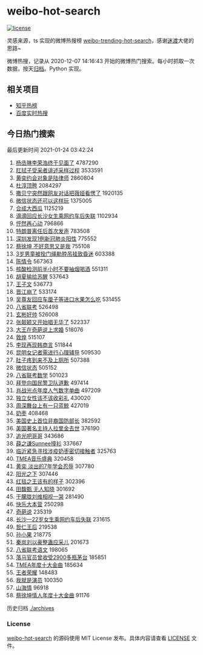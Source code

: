 # weibo-hot-search

[![license](https://img.shields.io/github/license/Arrackisarookie/weibo-hot-search)](https://github.com/Arrackisarookie/weibo-hot-search/blob/master/LICENSE)

灵感来源，ts 实现的微博热搜榜 [weibo-trending-hot-search](https://github.com/justjavac/weibo-trending-hot-search)，感谢[迷渡](https://github.com/justjavac)大佬的思路~

微博热搜，记录从 2020-12-07 14:16:43 开始的微博热门搜索。每小时抓取一次数据，按天[归档](./archives)。Python 实现。

## 相关项目
+ [知乎热榜](https://github.com/Arrackisarookie/zhihu-top-search)
+ [百度实时热搜](https://github.com/Arrackisarookie/baidu-hot-search)

## 今日热门搜索

<!-- Rank Begin -->

最后更新时间 2021-01-24 03:42:24

1. [杨丞琳李荣浩终于见面了](https://s.weibo.com/weibo?q=%23%E6%9D%A8%E4%B8%9E%E7%90%B3%E6%9D%8E%E8%8D%A3%E6%B5%A9%E7%BB%88%E4%BA%8E%E8%A7%81%E9%9D%A2%E4%BA%86%23&Refer=top) 4787290
1. [肛拭子受采者讲述采样过程](https://s.weibo.com/weibo?q=%23%E8%82%9B%E6%8B%AD%E5%AD%90%E5%8F%97%E9%87%87%E8%80%85%E8%AE%B2%E8%BF%B0%E9%87%87%E6%A0%B7%E8%BF%87%E7%A8%8B%23&Refer=top) 3533591
1. [黄奕约会对象是陆律师](https://s.weibo.com/weibo?q=%23%E9%BB%84%E5%A5%95%E7%BA%A6%E4%BC%9A%E5%AF%B9%E8%B1%A1%E6%98%AF%E9%99%86%E5%BE%8B%E5%B8%88%23&Refer=top) 2860804
1. [杜淳顶胯](https://s.weibo.com/weibo?q=%23%E6%9D%9C%E6%B7%B3%E9%A1%B6%E8%83%AF%23&Refer=top) 2084297
1. [撒贝宁突然跟网友对话把薇娅看愣了](https://s.weibo.com/weibo?q=%23%E6%92%92%E8%B4%9D%E5%AE%81%E7%AA%81%E7%84%B6%E8%B7%9F%E7%BD%91%E5%8F%8B%E5%AF%B9%E8%AF%9D%E6%8A%8A%E8%96%87%E5%A8%85%E7%9C%8B%E6%84%A3%E4%BA%86%23&Refer=top) 1920135
1. [微信状态还可以这样玩](https://s.weibo.com/weibo?q=%23%E5%BE%AE%E4%BF%A1%E7%8A%B6%E6%80%81%E8%BF%98%E5%8F%AF%E4%BB%A5%E8%BF%99%E6%A0%B7%E7%8E%A9%23&Refer=top) 1375005
1. [合成大西瓜](https://s.weibo.com/weibo?q=%23%E5%90%88%E6%88%90%E5%A4%A7%E8%A5%BF%E7%93%9C%23&Refer=top) 1125219
1. [滴滴回应长沙女生乘网约车后失联](https://s.weibo.com/weibo?q=%23%E6%BB%B4%E6%BB%B4%E5%9B%9E%E5%BA%94%E9%95%BF%E6%B2%99%E5%A5%B3%E7%94%9F%E4%B9%98%E7%BD%91%E7%BA%A6%E8%BD%A6%E5%90%8E%E5%A4%B1%E8%81%94%23&Refer=top) 1102934
1. [怦然再心动](https://s.weibo.com/weibo?q=%E6%80%A6%E7%84%B6%E5%86%8D%E5%BF%83%E5%8A%A8&Refer=top) 796866
1. [特朗普离任后首次发声](https://s.weibo.com/weibo?q=%23%E7%89%B9%E6%9C%97%E6%99%AE%E7%A6%BB%E4%BB%BB%E5%90%8E%E9%A6%96%E6%AC%A1%E5%8F%91%E5%A3%B0%23&Refer=top) 783508
1. [深圳发现1例新冠肺炎阳性](https://s.weibo.com/weibo?q=%23%E6%B7%B1%E5%9C%B3%E5%8F%91%E7%8E%B01%E4%BE%8B%E6%96%B0%E5%86%A0%E8%82%BA%E7%82%8E%E9%98%B3%E6%80%A7%23&Refer=top) 775552
1. [蔡徐坤 不好意思又是我](https://s.weibo.com/weibo?q=%E8%94%A1%E5%BE%90%E5%9D%A4%20%E4%B8%8D%E5%A5%BD%E6%84%8F%E6%80%9D%E5%8F%88%E6%98%AF%E6%88%91&Refer=top) 755108
1. [3岁男童被拴门绳勒脖吊挂致昏迷](https://s.weibo.com/weibo?q=%233%E5%B2%81%E7%94%B7%E7%AB%A5%E8%A2%AB%E6%8B%B4%E9%97%A8%E7%BB%B3%E5%8B%92%E8%84%96%E5%90%8A%E6%8C%82%E8%87%B4%E6%98%8F%E8%BF%B7%23&Refer=top) 603388
1. [陈情令](https://s.weibo.com/weibo?q=%E9%99%88%E6%83%85%E4%BB%A4&Refer=top) 567363
1. [核酸检测前半小时不要抽烟喝酒](https://s.weibo.com/weibo?q=%23%E6%A0%B8%E9%85%B8%E6%A3%80%E6%B5%8B%E5%89%8D%E5%8D%8A%E5%B0%8F%E6%97%B6%E4%B8%8D%E8%A6%81%E6%8A%BD%E7%83%9F%E5%96%9D%E9%85%92%23&Refer=top) 551311
1. [胡夏输给苏醒](https://s.weibo.com/weibo?q=%23%E8%83%A1%E5%A4%8F%E8%BE%93%E7%BB%99%E8%8B%8F%E9%86%92%23&Refer=top) 537643
1. [王子文](https://s.weibo.com/weibo?q=%E7%8E%8B%E5%AD%90%E6%96%87&Refer=top) 536773
1. [晋江崩了](https://s.weibo.com/weibo?q=%23%E6%99%8B%E6%B1%9F%E5%B4%A9%E4%BA%86%23&Refer=top) 533174
1. [吴尊友回应车厘子等进口水果怎么吃](https://s.weibo.com/weibo?q=%23%E5%90%B4%E5%B0%8A%E5%8F%8B%E5%9B%9E%E5%BA%94%E8%BD%A6%E5%8E%98%E5%AD%90%E7%AD%89%E8%BF%9B%E5%8F%A3%E6%B0%B4%E6%9E%9C%E6%80%8E%E4%B9%88%E5%90%83%23&Refer=top) 531455
1. [八省联考](https://s.weibo.com/weibo?q=%23%E5%85%AB%E7%9C%81%E8%81%94%E8%80%83%23&Refer=top) 526498
1. [玄彬好帅](https://s.weibo.com/weibo?q=%23%E7%8E%84%E5%BD%AC%E5%A5%BD%E5%B8%85%23&Refer=top) 526008
1. [张靓颖又开始唱无华了](https://s.weibo.com/weibo?q=%23%E5%BC%A0%E9%9D%93%E9%A2%96%E5%8F%88%E5%BC%80%E5%A7%8B%E5%94%B1%E6%97%A0%E5%8D%8E%E4%BA%86%23&Refer=top) 522337
1. [大王在奇葩说上求婚](https://s.weibo.com/weibo?q=%23%E5%A4%A7%E7%8E%8B%E5%9C%A8%E5%A5%87%E8%91%A9%E8%AF%B4%E4%B8%8A%E6%B1%82%E5%A9%9A%23&Refer=top) 518076
1. [敦煌](https://s.weibo.com/weibo?q=%23%E6%95%A6%E7%85%8C%23&Refer=top) 515107
1. [李现再现韩商言](https://s.weibo.com/weibo?q=%23%E6%9D%8E%E7%8E%B0%E5%86%8D%E7%8E%B0%E9%9F%A9%E5%95%86%E8%A8%80%23&Refer=top) 511844
1. [昆明女记者需进行心理辅导](https://s.weibo.com/weibo?q=%23%E6%98%86%E6%98%8E%E5%A5%B3%E8%AE%B0%E8%80%85%E9%9C%80%E8%BF%9B%E8%A1%8C%E5%BF%83%E7%90%86%E8%BE%85%E5%AF%BC%23&Refer=top) 509530
1. [肚子疼到来不及上厕所](https://s.weibo.com/weibo?q=%23%E8%82%9A%E5%AD%90%E7%96%BC%E5%88%B0%E6%9D%A5%E4%B8%8D%E5%8F%8A%E4%B8%8A%E5%8E%95%E6%89%80%23&Refer=top) 507388
1. [微信状态](https://s.weibo.com/weibo?q=%E5%BE%AE%E4%BF%A1%E7%8A%B6%E6%80%81&Refer=top) 505152
1. [八省联考数学](https://s.weibo.com/weibo?q=%E5%85%AB%E7%9C%81%E8%81%94%E8%80%83%E6%95%B0%E5%AD%A6&Refer=top) 501023
1. [拜登向国民警卫队道歉](https://s.weibo.com/weibo?q=%E6%8B%9C%E7%99%BB%E5%90%91%E5%9B%BD%E6%B0%91%E8%AD%A6%E5%8D%AB%E9%98%9F%E9%81%93%E6%AD%89&Refer=top) 497414
1. [肖战光点年度人气数字单曲](https://s.weibo.com/weibo?q=%23%E8%82%96%E6%88%98%E5%85%89%E7%82%B9%E5%B9%B4%E5%BA%A6%E4%BA%BA%E6%B0%94%E6%95%B0%E5%AD%97%E5%8D%95%E6%9B%B2%23&Refer=top) 497209
1. [独立女性该不该收彩礼](https://s.weibo.com/weibo?q=%23%E7%8B%AC%E7%AB%8B%E5%A5%B3%E6%80%A7%E8%AF%A5%E4%B8%8D%E8%AF%A5%E6%94%B6%E5%BD%A9%E7%A4%BC%23&Refer=top) 430020
1. [周深舞台上有一只蓝鲸](https://s.weibo.com/weibo?q=%23%E5%91%A8%E6%B7%B1%E8%88%9E%E5%8F%B0%E4%B8%8A%E6%9C%89%E4%B8%80%E5%8F%AA%E8%93%9D%E9%B2%B8%23&Refer=top) 427019
1. [奶枣](https://s.weibo.com/weibo?q=%E5%A5%B6%E6%9E%A3&Refer=top) 408468
1. [美国史上首位非裔国防部长](https://s.weibo.com/weibo?q=%E7%BE%8E%E5%9B%BD%E5%8F%B2%E4%B8%8A%E9%A6%96%E4%BD%8D%E9%9D%9E%E8%A3%94%E5%9B%BD%E9%98%B2%E9%83%A8%E9%95%BF&Refer=top) 382592
1. [美国著名主持人拉里金去世](https://s.weibo.com/weibo?q=%23%E7%BE%8E%E5%9B%BD%E8%91%97%E5%90%8D%E4%B8%BB%E6%8C%81%E4%BA%BA%E6%8B%89%E9%87%8C%E9%87%91%E5%8E%BB%E4%B8%96%23&Refer=top) 376190
1. [追光吧哥哥](https://s.weibo.com/weibo?q=%E8%BF%BD%E5%85%89%E5%90%A7%E5%93%A5%E5%93%A5&Refer=top) 343686
1. [薛之谦Sunnee撞衫](https://s.weibo.com/weibo?q=%23%E8%96%9B%E4%B9%8B%E8%B0%A6Sunnee%E6%92%9E%E8%A1%AB%23&Refer=top) 337667
1. [临沂紧急寻找涉疫奶枣密切接触者](https://s.weibo.com/weibo?q=%23%E4%B8%B4%E6%B2%82%E7%B4%A7%E6%80%A5%E5%AF%BB%E6%89%BE%E6%B6%89%E7%96%AB%E5%A5%B6%E6%9E%A3%E5%AF%86%E5%88%87%E6%8E%A5%E8%A7%A6%E8%80%85%23&Refer=top) 325763
1. [TMEA音乐盛典](https://s.weibo.com/weibo?q=TMEA%E9%9F%B3%E4%B9%90%E7%9B%9B%E5%85%B8&Refer=top) 320458
1. [黄奕 淡出的7年学会忍辱](https://s.weibo.com/weibo?q=%E9%BB%84%E5%A5%95%20%E6%B7%A1%E5%87%BA%E7%9A%847%E5%B9%B4%E5%AD%A6%E4%BC%9A%E5%BF%8D%E8%BE%B1&Refer=top) 307780
1. [阳光之下](https://s.weibo.com/weibo?q=%23%E9%98%B3%E5%85%89%E4%B9%8B%E4%B8%8B%23&Refer=top) 307446
1. [红毯之王该有的样子](https://s.weibo.com/weibo?q=%23%E7%BA%A2%E6%AF%AF%E4%B9%8B%E7%8E%8B%E8%AF%A5%E6%9C%89%E7%9A%84%E6%A0%B7%E5%AD%90%23&Refer=top) 302396
1. [田馥甄 无人知晓](https://s.weibo.com/weibo?q=%E7%94%B0%E9%A6%A5%E7%94%84%20%E6%97%A0%E4%BA%BA%E7%9F%A5%E6%99%93&Refer=top) 301692
1. [于朦胧刘维相视一哭](https://s.weibo.com/weibo?q=%23%E4%BA%8E%E6%9C%A6%E8%83%A7%E5%88%98%E7%BB%B4%E7%9B%B8%E8%A7%86%E4%B8%80%E5%93%AD%23&Refer=top) 281490
1. [快乐大本营](https://s.weibo.com/weibo?q=%E5%BF%AB%E4%B9%90%E5%A4%A7%E6%9C%AC%E8%90%A5&Refer=top) 250298
1. [奇葩说](https://s.weibo.com/weibo?q=%E5%A5%87%E8%91%A9%E8%AF%B4&Refer=top) 235319
1. [长沙一22岁女生乘网约车后失联](https://s.weibo.com/weibo?q=%23%E9%95%BF%E6%B2%99%E4%B8%8022%E5%B2%81%E5%A5%B3%E7%94%9F%E4%B9%98%E7%BD%91%E7%BA%A6%E8%BD%A6%E5%90%8E%E5%A4%B1%E8%81%94%23&Refer=top) 231615
1. [哲仁王后](https://s.weibo.com/weibo?q=%E5%93%B2%E4%BB%81%E7%8E%8B%E5%90%8E&Refer=top) 219538
1. [孙小果](https://s.weibo.com/weibo?q=%E5%AD%99%E5%B0%8F%E6%9E%9C&Refer=top) 218775
1. [秦岚刘以豪整蛊应采儿](https://s.weibo.com/weibo?q=%23%E7%A7%A6%E5%B2%9A%E5%88%98%E4%BB%A5%E8%B1%AA%E6%95%B4%E8%9B%8A%E5%BA%94%E9%87%87%E5%84%BF%23&Refer=top) 201673
1. [八省联考语文](https://s.weibo.com/weibo?q=%E5%85%AB%E7%9C%81%E8%81%94%E8%80%83%E8%AF%AD%E6%96%87&Refer=top) 198065
1. [落马官员曾收受2900多瓶茅台](https://s.weibo.com/weibo?q=%23%E8%90%BD%E9%A9%AC%E5%AE%98%E5%91%98%E6%9B%BE%E6%94%B6%E5%8F%972900%E5%A4%9A%E7%93%B6%E8%8C%85%E5%8F%B0%23&Refer=top) 185851
1. [TMEA年度十大金曲](https://s.weibo.com/weibo?q=TMEA%E5%B9%B4%E5%BA%A6%E5%8D%81%E5%A4%A7%E9%87%91%E6%9B%B2&Refer=top) 185634
1. [王者荣耀](https://s.weibo.com/weibo?q=%E7%8E%8B%E8%80%85%E8%8D%A3%E8%80%80&Refer=top) 148483
1. [我就是演员](https://s.weibo.com/weibo?q=%E6%88%91%E5%B0%B1%E6%98%AF%E6%BC%94%E5%91%98&Refer=top) 100350
1. [山海情](https://s.weibo.com/weibo?q=%E5%B1%B1%E6%B5%B7%E6%83%85&Refer=top) 96918
1. [蔡徐坤情人年度十大金曲](https://s.weibo.com/weibo?q=%23%E8%94%A1%E5%BE%90%E5%9D%A4%E6%83%85%E4%BA%BA%E5%B9%B4%E5%BA%A6%E5%8D%81%E5%A4%A7%E9%87%91%E6%9B%B2%23&Refer=top) 91176
<!-- Rank End -->

历史归档 [./archives](./archives)

### License

[weibo-hot-search](https://github.com/Arrackisarookie/weibo-hot-search) 的源码使用 MIT License 发布。具体内容请查看 [LICENSE](./LICENSE) 文件。
